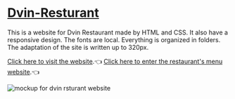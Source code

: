 # [Dvin-Resturant](https://na-barseghyan.github.io/Dvin-Resturant/)
This is a website for Dvin Restaurant made by HTML and CSS. It also have a responsive design. The fonts are local. Everything is organized in folders․ The adaptation of the site is written up to 320px.

[Click here to visit the website](https://na-barseghyan.github.io/Dvin-Resturant/).:point_left:
[Click here to enter the restaurant's menu website](https://na-barseghyan.github.io/Dvin-Resturant/menu.html).:point_left:

![mockup for dvin rsturant website](./mockup/website-mockup.png)
